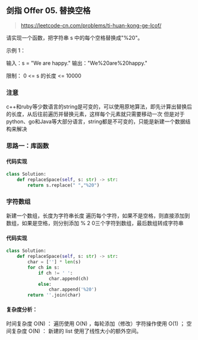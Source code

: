 ## 剑指 Offer 05. 替换空格
> https://leetcode-cn.com/problems/ti-huan-kong-ge-lcof/

请实现一个函数，把字符串 s 中的每个空格替换成"%20"。

示例 1：

输入：s = "We are happy."
输出："We%20are%20happy."

限制：
0 <= s 的长度 <= 10000

### 注意
c++和ruby等少数语言的string是可变的，可以使用原地算法，即先计算出替换后的长度，从后往前遍历并替换元素，这样每个元素就只需要移动一次
但是对于python、go和Java等大部分语言，string都是不可变的，只能是新建一个数据结构来解决

### 思路一：库函数
#### 代码实现
```python
class Solution:
    def replaceSpace(self, s: str) -> str:
        return s.replace(" ","%20")
```

### 字符数组
新建一个数组，长度为字符串长度
遍历每个字符，如果不是空格，则直接添加到数组，如果是空格，则分别添加 % 2 0三个字符到数组，最后数组转成字符串

#### 代码实现
```python
class Solution:
    def replaceSpace(self, s: str) -> str:
        char = [''] * len(s)
        for ch in s:
            if ch != ' ':
                char.append(ch)
            else:
                char.append('%20')
        return ''.join(char)
```
#### 复杂度分析：
时间复杂度 O(N) ： 遍历使用 O(N) ，每轮添加（修改）字符操作使用 O(1) ；
空间复杂度 O(N) ： 新建的 list 使用了线性大小的额外空间。




